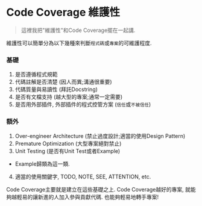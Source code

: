 # Code Coverage 維護性
> 這裡我把"維護性"和Code Coverage擺在一起講.

維護性可以簡單分為以下幾種來判斷`程式碼`或`專案`的可維護程度.

### 基礎

1. 是否遵循程式規範
2. 代碼註解是否清楚 (因人而異;溝通很重要)
3. 代碼質量與易讀性 (拜託Docstring)
4. 是否有文檔支持 (越大型的專案;通常一定需要)
5. 是否用外部插件, 外部插件的程式控管方案 (`信任`或`不被信任`)

### 額外

1. Over-engineer Architecture (禁止過度設計;適當的使用Design Pattern)
2. Premature Optimization (大型專案絕對禁止)
3. Unit Testing (是否有Unit Test或者Example)
  - Example歸類為這一類.
4. 適當的使用關鍵字, TODO, NOTE, SEE, ATTENTION, etc.

Code Coverage主要就是建立在這些基礎之上. Code Coverage越好的專案, 
就能夠越輕易的讓新進的人加入參與貢獻代碼. 也能夠輕易地轉手專案!
